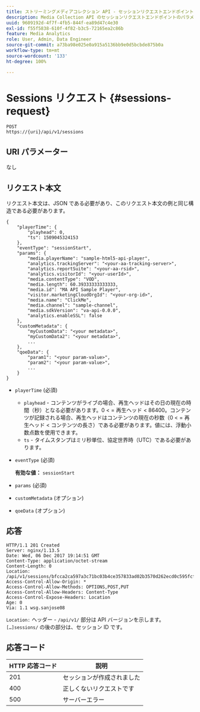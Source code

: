 ```yaml
---
title: ストリーミングメディアコレクション API - セッションリクエストエンドポイント
description: Media Collection API のセッションリクエストエンドポイントのパラメーターと応答
uuid: 9609192d-4f7f-4fb5-844f-ea89d47c4e30
exl-id: f55f5838-610f-4f82-b3c5-72165ea2c86b
feature: Media Analytics
role: User, Admin, Data Engineer
source-git-commit: a73ba98e025e0a915a5136bb9e0d5bcbde875b0a
workflow-type: tm+mt
source-wordcount: '133'
ht-degree: 100%

---
```


# Sessions リクエスト {#sessions-request}

```
POST 
https://{uri}/api/v1/sessions
```

## URI パラメーター

なし

## リクエスト本文

リクエスト本文は、JSON である必要があり、このリクエスト本文の例と同じ構造である必要があります。

```
{ 
    "playerTime": { 
        "playhead": 0, 
        "ts": 1509045324153 
    }, 
    "eventType": "sessionStart", 
    "params": { 
        "media.playerName": "sample-html5-api-player", 
        "analytics.trackingServer": "<your-aa-tracking-server>", 
        "analytics.reportSuite": "<your-aa-rsid>", 
        "analytics.visitorId": "<your-userId>", 
        "media.contentType": "VOD", 
        "media.length": 60.39333333333333, 
        "media.id": "MA API Sample Player", 
        "visitor.marketingCloudOrgId": "<your-org-id>", 
        "media.name": "ClickMe", 
        "media.channel": "sample-channel", 
        "media.sdkVersion": "va-api-0.0.0", 
        "analytics.enableSSL": false 
    }, 
    "customMetadata": { 
        "myCustomData": "<your metadata>", 
        "myCustomData2": "<your metadata>", 
        ... 
    }, 
    "qoeData": { 
        "param1": "<your param-value>", 
        "param2": "<your param-value>", 
        ... 
    } 
}
```

* `playerTime` (必須)
   * `playhead` - コンテンツがライブの場合、再生ヘッドはその日の現在の時間（秒）となる必要があります。0 &lt; = 再生ヘッド &lt; 86400。コンテンツが記録される場合、再生ヘッドはコンテンツの現在の秒数（0 &lt; = 再生ヘッド &lt; コンテンツの長さ）である必要があります。値には、浮動小数点数を使用できます。
   * `ts` - タイムスタンプはミリ秒単位、協定世界時（UTC）である必要があります。
* `eventType` (必須)

  **有効な値：** `sessionStart`
* `params` (必須)
* `customMetadata` (オプション)
* `qoeData` (オプション)

## 応答

```
HTTP/1.1 201 Created 
Server: nginx/1.13.5 
Date: Wed, 06 Dec 2017 19:14:51 GMT 
Content-Type: application/octet-stream 
Content-Length: 0 
Location: /api/v1/sessions/bfcca2ca597a3c71bc03b4ce357833ad02b3570d262ecd0c595fcf8f2ae4df58 
Access-Control-Allow-Origin: * 
Access-Control-Allow-Methods: OPTIONS,POST,PUT 
Access-Control-Allow-Headers: Content-Type 
Access-Control-Expose-Headers: Location 
Age: 0 
Via: 1.1 wsg.sanjose08
```

`Location:` ヘッダー - `/api/v1/` 部分は API バージョンを示します。`[…]sessions/` の後の部分は、セッション ID です。

## 応答コード

| HTTP 応答コード | 説明 |
|---|---|
| 201 | セッションが作成されました |
| 400 | 正しくないリクエストです |
| 500 | サーバーエラー |
